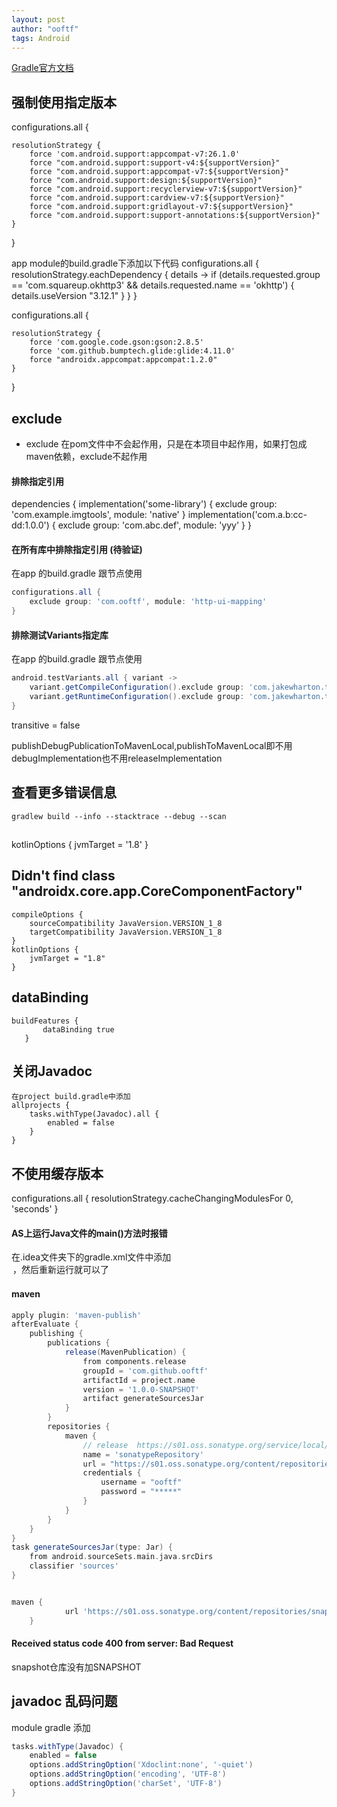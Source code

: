 ```yaml
---
layout: post
author: "ooftf"
tags: Android
---
```

[Gradle官方文档](https://docs.gradle.org/current/userguide/userguide.html)
## 强制使用指定版本
configurations.all {

    resolutionStrategy {
        force 'com.android.support:appcompat-v7:26.1.0'
        force "com.android.support:support-v4:${supportVersion}"
        force "com.android.support:appcompat-v7:${supportVersion}"
        force "com.android.support:design:${supportVersion}"
        force "com.android.support:recyclerview-v7:${supportVersion}"
        force "com.android.support:cardview-v7:${supportVersion}"
        force "com.android.support:gridlayout-v7:${supportVersion}"
        force "com.android.support:support-annotations:${supportVersion}"
    }
}

app module的build.gradle下添加以下代码
configurations.all {
    resolutionStrategy.eachDependency { details ->
        if (details.requested.group == 'com.squareup.okhttp3'
                && details.requested.name == 'okhttp') {
            details.useVersion "3.12.1"
        }
    }
}

configurations.all {

    resolutionStrategy {
        force 'com.google.code.gson:gson:2.8.5'
        force 'com.github.bumptech.glide:glide:4.11.0'
        force "androidx.appcompat:appcompat:1.2.0"
    }
}
## exclude
* exclude 在pom文件中不会起作用，只是在本项目中起作用，如果打包成maven依赖，exclude不起作用
#### 排除指定引用
dependencies {
    implementation('some-library') {
        exclude group: 'com.example.imgtools', module: 'native'
    }
    implementation('com.a.b:cc-dd:1.0.0') {
            exclude group: 'com.abc.def', module: 'yyy'
    }
}
#### 在所有库中排除指定引用   (待验证)
在app 的build.gradle 跟节点使用
```groovy
configurations.all {
    exclude group: 'com.ooftf', module: 'http-ui-mapping'
}
```
#### 排除测试Variants指定库
在app 的build.gradle 跟节点使用
```groovy
android.testVariants.all { variant ->
    variant.getCompileConfiguration().exclude group: 'com.jakewharton.threetenabp', module: 'threetenabp'
    variant.getRuntimeConfiguration().exclude group: 'com.jakewharton.threetenabp', module: 'threetenabp'
}
```





transitive = false

publishDebugPublicationToMavenLocal,publishToMavenLocal即不用debugImplementation也不用releaseImplementation

## 查看更多错误信息
    gradlew build --info --stacktrace --debug --scan


##
 kotlinOptions {
        jvmTarget = '1.8'
    }

##  Didn't find class "androidx.core.app.CoreComponentFactory"
    compileOptions {
        sourceCompatibility JavaVersion.VERSION_1_8
        targetCompatibility JavaVersion.VERSION_1_8
    }
    kotlinOptions {
        jvmTarget = "1.8"
    }

##  dataBinding
    buildFeatures {
           dataBinding true
       }


## 关闭Javadoc
    在project build.gradle中添加
    allprojects {
        tasks.withType(Javadoc).all {
            enabled = false
        }
    }

## 不使用缓存版本
configurations.all {
    resolutionStrategy.cacheChangingModulesFor 0, 'seconds'
}

#### AS上运行Java文件的main()方法时报错
在.idea文件夹下的gradle.xml文件中添加<option name="delegatedBuild" value="false" />，然后重新运行就可以了


#### maven
```groovy
apply plugin: 'maven-publish'
afterEvaluate {
    publishing {
        publications {
            release(MavenPublication) {
                from components.release
                groupId = 'com.github.ooftf'
                artifactId = project.name
                version = '1.0.0-SNAPSHOT'
                artifact generateSourcesJar
            }
        }
        repositories {
            maven {
                // release  https://s01.oss.sonatype.org/service/local/staging/deploy/maven2/
                name = 'sonatypeRepository'
                url = "https://s01.oss.sonatype.org/content/repositories/snapshots/"
                credentials {
                    username = "ooftf"
                    password = "*****"
                }
            }
        }
    }
}
task generateSourcesJar(type: Jar) {
    from android.sourceSets.main.java.srcDirs
    classifier 'sources'
}


maven {
            url 'https://s01.oss.sonatype.org/content/repositories/snapshots/'
    }
```
#### Received status code 400 from server: Bad Request
snapshot仓库没有加SNAPSHOT


## javadoc 乱码问题  
module gradle 添加
```groovy
tasks.withType(Javadoc) {
    enabled = false
    options.addStringOption('Xdoclint:none', '-quiet')
    options.addStringOption('encoding', 'UTF-8')
    options.addStringOption('charSet', 'UTF-8')
}
```

